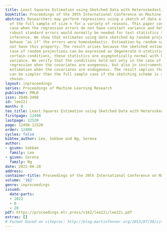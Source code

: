 ```yaml
---
title: Least Squares Estimation using Sketched Data with Heteroskedastic Errors
booktitle: Proceedings of the 39th International Conference on Machine Learning
abstract: Researchers may perform regressions using a sketch of data of size m instead
  of the full sample of size n for a variety of reasons. This paper considers the
  case when the regression errors do not have constant variance and heteroskedasticity
  robust standard errors would normally be needed for test statistics to provide accurate
  inference. We show that estimates using data sketched by random projections will
  behave ’as if’ the errors were homoskedastic. Estimation by random sampling would
  not have this property. The result arises because the sketched estimates in the
  case of random projections can be expressed as degenerate U-statistics, and under
  certain conditions, these statistics are asymptotically normal with homoskedastic
  variance. We verify that the conditions hold not only in the case of least squares
  regression when the covariates are exogenous, but also in instrumental variables
  estimation when the covariates are endogenous. The result implies that inference
  can be simpler than the full sample case if the sketching scheme is appropriately
  chosen.
layout: inproceedings
series: Proceedings of Machine Learning Research
publisher: PMLR
issn: 2640-3498
id: lee22i
month: 0
tex_title: Least Squares Estimation using Sketched Data with Heteroskedastic Errors
firstpage: 12498
lastpage: 12520
page: 12498-12520
order: 12498
cycles: false
bibtex_author: Lee, Sokbae and Ng, Serena
author:
- given: Sokbae
  family: Lee
- given: Serena
  family: Ng
date: 2022-06-28
address:
container-title: Proceedings of the 39th International Conference on Machine Learning
volume: '162'
genre: inproceedings
issued:
  date-parts:
  - 2022
  - 6
  - 28
pdf: https://proceedings.mlr.press/v162/lee22i/lee22i.pdf
extras: []
# Format based on citeproc: http://blog.martinfenner.org/2013/07/30/citeproc-yaml-for-bibliographies/
---
```

